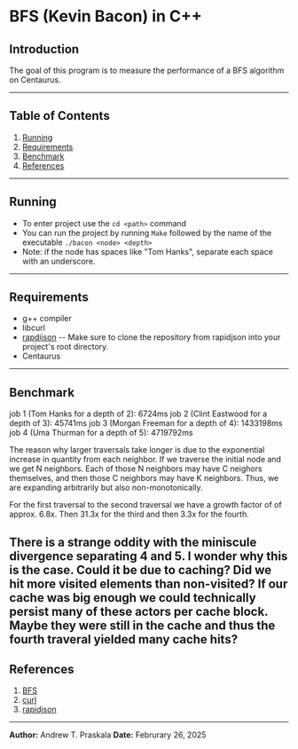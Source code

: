 # BFS (Kevin Bacon) in C++

## Introduction
The goal of this program is to measure the performance of a BFS algorithm on Centaurus.

---

## Table of Contents
1. [Running](#running)
2. [Requirements](#requirements)
3. [Benchmark](#benchmark)
4. [References](#references)

---

## Running

- To enter project use the `cd <path>` command
- You can run the project by running `Make` followed by the name of the executable `./bacon <node> <depth>`
- Note: if the node has spaces like "Tom Hanks", separate each space with an underscore.

---

## Requirements
- g++ compiler
- libcurl
- [rapdijson](https://rapidjson.org/) -- Make sure to clone the repository from rapidjson into your project's root directory.
- Centaurus

---

## Benchmark

job 1 (Tom Hanks for a depth of 2): 6724ms
job 2 (Clint Eastwood for a depth of 3): 45741ms
job 3 (Morgan Freeman for a depth of 4): 1433198ms
job 4 (Uma Thurman for a depth of 5): 4719792ms

The reason why larger traversals take longer is due to the exponential increase in quantity from each neighbor. If we traverse the initial node and we get N neighbors. Each of those N neighbors may have C neighors themselves, and then those C neighbors may have K neighbors. Thus, we are expanding arbitrarily but also non-monotonically. 

For the first traversal to the second traversal we have a growth factor of of approx. 6.8x. Then 31.3x for the third and then 3.3x for the fourth.

There is a strange oddity with the miniscule divergence separating 4 and 5. I wonder why this is the case. Could it be due to caching? Did we hit more visited elements than non-visited? If our cache was big enough we could technically persist many of these actors per cache block. Maybe they were still in the cache and thus the fourth traveral yielded many cache hits?
---


## References
1. [BFS](https://www.geeksforgeeks.org/breadth-first-search-or-bfs-for-a-graph/)
2. [curl](https://curl.se/libcurl/)
3. [rapidjson](https://rapidjson.org/)

---

**Author:** Andrew T. Praskala 
**Date:** Februrary 26, 2025 
